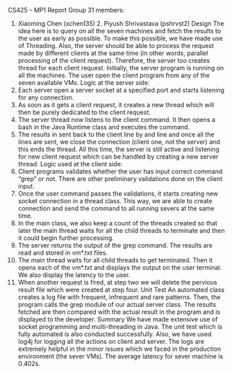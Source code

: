 
CS425 – MP1 Report
Group 31 members:
1.	Xiaoming Chen (xchen135)			2.      Piyush Shrivastava (pshrvst2)
Design
The idea here is to query on all the seven machines and fetch the results to the user as early as possible. To make this possible, we have made use of Threading. Also, the server should be able to process the request made by different clients at the same time (in other words, parallel processing of the client request). Therefore, the server too creates thread for each client request. 
Initially, the server program is running on all the machines. The user open the client program from any of the seven available VMs. 
Logic at the server side:
1.	Each server open a server socket at a specified port and starts listening for any connection.
2.	As soon as it gets a client request, it creates a new thread which will then be purely dedicated to the client request. 
3.	The server thread now listens to the client command. It then opens a bash in the Java Runtime class and executes the command.
4.	The results in sent back to the client line by and line and once all the lines are sent, we close the connection (client one, not the server) and this ends the thread. All this time, the server is still active and listening for new client request which can be handled by creating a new server thread.
Logic used at the client side:
1.	Client programs validates whether the user has input correct command “grep” or not. There are other preliminary validations done on the client input.
2.	Once the user command passes the validations, it starts creating new socket connection in a thread class. This way, we are able to create connection and send the command to all running severs at the same time.
3.	 In the main class, we also keep a count of the threads created so that later the main thread waits for all the child threads to terminate and then it could begin further processing.
4.	The server returns the output of the grep command. The results are read and stored in vm*.txt files.
5.	The main thread waits for all child threads to get terminated. Then it opens each of the vm*.txt and displays the output on the user terminal. We also display the latency to the user. 
6.	When another request is fired, at step two we will delete the pervious result file which were created at step four.
Unit Test
An automated class creates a log file with frequent, infrequent and rare patterns. Then, the program calls the grep module of our actual server class. The results fetched are then compared with the actual result in the program and is displayed to the developer.
Summary
We have made extensive use of socket programming and multi-threading in Java. The unit test which is fully automated is also conducted successfully. Also, we have used log4j for logging all the actions on client and server. The logs are extremely helpful in the minor issues which we faced in the production environment (the sever VMs). The average latency for sever machine is 0.402s.
